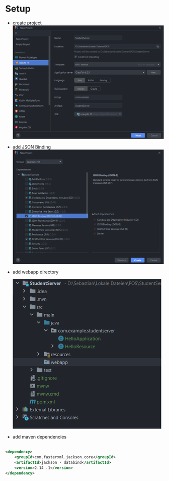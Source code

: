 # Setup

+ create project
  ![img_1.png](img_1.png)
+ add JSON Binding
  ![img.png](img.png)
+ add webapp directory

  ![img_2.png](img_2.png)

+ add maven dependencies

````xml

<dependency>
    <groupId>com.fasterxml.jackson.core</groupId>
    <artifactId>jackson - databind</artifactId>
    <version>2.14 .1</version>
</dependency>
````
